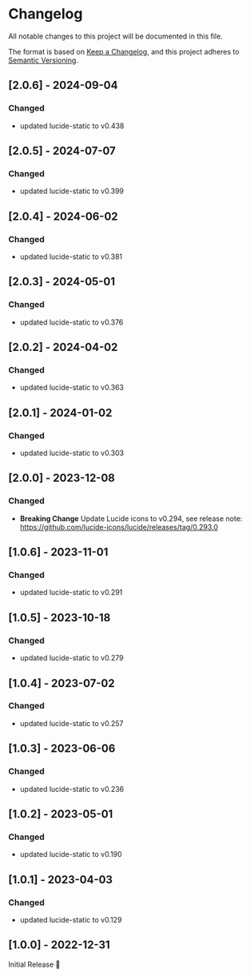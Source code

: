# Changelog
All notable changes to this project will be documented in this file.

The format is based on [Keep a Changelog](https://keepachangelog.com/en/1.0.0/),
and this project adheres to [Semantic Versioning](https://semver.org/spec/v2.0.0.html).

## [2.0.6] - 2024-09-04
### Changed
- updated lucide-static to v0.438

## [2.0.5] - 2024-07-07
### Changed
- updated lucide-static to v0.399

## [2.0.4] - 2024-06-02
### Changed
- updated lucide-static to v0.381

## [2.0.3] - 2024-05-01
### Changed
- updated lucide-static to v0.376

## [2.0.2] - 2024-04-02
### Changed
- updated lucide-static to v0.363

## [2.0.1] - 2024-01-02
### Changed
- updated lucide-static to v0.303

## [2.0.0] - 2023-12-08
### Changed
- **Breaking Change** Update Lucide icons to v0.294,
  see release note: https://github.com/lucide-icons/lucide/releases/tag/0.293.0

## [1.0.6] - 2023-11-01
### Changed
- updated lucide-static to v0.291

## [1.0.5] - 2023-10-18
### Changed
- updated lucide-static to v0.279

## [1.0.4] - 2023-07-02
### Changed
- updated lucide-static to v0.257

## [1.0.3] - 2023-06-06
### Changed
- updated lucide-static to v0.236

## [1.0.2] - 2023-05-01
### Changed
- updated lucide-static to v0.190

## [1.0.1] - 2023-04-03
### Changed
- updated lucide-static to v0.129

## [1.0.0] - 2022-12-31
Initial Release 🎉
